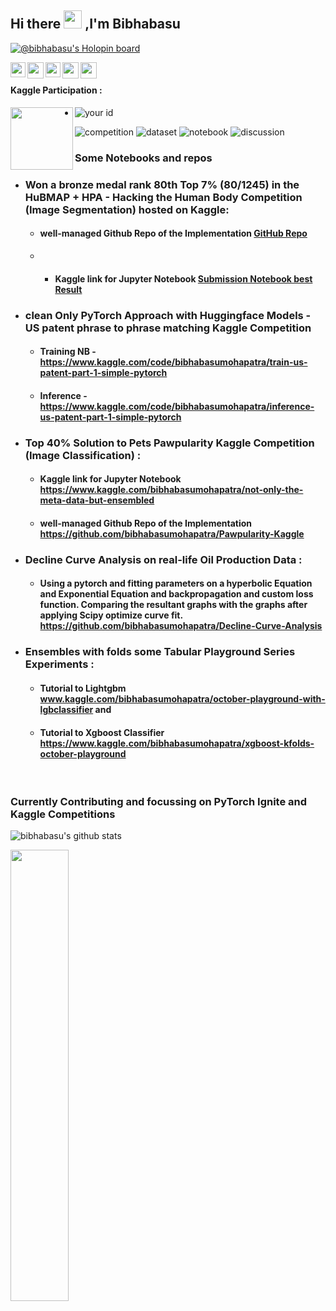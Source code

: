 ## Hi there <img src="https://github.com/TheDudeThatCode/TheDudeThatCode/blob/master/Assets/Hi.gif" width="29px"> ,I'm Bibhabasu 
[![@bibhabasu's Holopin board](https://holopin.me/bibhabasu)](https://holopin.io/@bibhabasu)

<!--
**bibhabasumohapatra/bibhabasumohapatra** is a ✨ _special_ ✨ repository because its `README.md` (this file) appears on your GitHub profile.
Here are some ideas to get you started:

- 🔭 I’m currently working on  Kaggle Competitions - Sartorius - Cell Instance Segmentation  AND Jigsaw Rate Severity of Toxic Comments 
- 🌱 I’m currently learning lot about Self Supervised and Energy based Things. Interested in unifying all Energies, Bayesian, GAN Planning, and Diffusions 
- 👯 I’m looking to work in Research Internships - and Data Science Internships
- 🤔 I’m looking for help with Natural Language Processing and MLOps
-->
 
<a href="https://www.linkedin.com/in/bibhabasu-mohapatra-3b8205193/">
  <img align="left" width="24px" src="https://cdn.jsdelivr.net/npm/simple-icons@v3/icons/linkedin.svg"  />
</a>
<a href="https://twitter.com/bibhabasuM1610">
  <img align="left" width="26px" src="https://cdn.jsdelivr.net/npm/simple-icons@v3/icons/twitter.svg" />
</a>
<a href="https://www.kaggle.com/bibhabasumohapatra">
  <img align="left" width="24px" src="https://cdn.jsdelivr.net/npm/simple-icons@v3/icons/kaggle.svg"  />
</a>
<a href="mailto:bibhabasumohapatrabm@gmail.com">
  <img align="left" width="26px" src="https://cdn.jsdelivr.net/npm/simple-icons@v3/icons/gmail.svg" />
</a>
<!--
<a href="https://www.youtube.com/channel/UCBGOUQHNNtNGcGzVq5rIXjw">
  <img align="left" width="26px" src="https://cdn.jsdelivr.net/npm/simple-icons@v3/icons/youtube.svg" />
</a>
-->
<a href="https://medium.com/@bibhabasumohapatrabm/about">
  <img align="left" width="26px" src="https://cdn.jsdelivr.net/npm/simple-icons@v3/icons/medium.svg" />
</a>
<br />

#### Kaggle Participation :
<a href="https://www.linkedin.com/in/bibhabasu-mohapatra-3b8205193/">
  <img align="left" width="100px" src="https://img.shields.io/badge/Kaggle-20BEFF.svg?style=for-the-badge&logo=Kaggle&logoColor=white"  />
</a>

- ![your id](https://road-to-kaggle-grandmaster.vercel.app/api/simple/bibhabasumohapatra)

![competition](https://road-to-kaggle-grandmaster.vercel.app/api/badges/subinium/competition)
![dataset](https://road-to-kaggle-grandmaster.vercel.app/api/badges/bibhabasumohapatra/dataset)
![notebook](https://road-to-kaggle-grandmaster.vercel.app/api/badges/bibhabasumohapatra/notebook)
![discussion](https://road-to-kaggle-grandmaster.vercel.app/api/badges/bibhabasumohapatra/discussion)

### Some Notebooks and repos
- ### Won a bronze medal rank 80th Top 7\% (80/1245) in the HuBMAP + HPA - Hacking the Human Body Competition (Image Segmentation) hosted on Kaggle:
  - #### well-managed Github Repo of the Implementation [GitHub Repo](https://github.com/bibhabasumohapatra/HuBMAP-HPA-Hacking-the-Human-Body)
  - - #### Kaggle link for Jupyter Notebook [Submission Notebook best Result](https://www.kaggle.com/code/bibhabasumohapatra/rank-80-coat-inference-final-for-lb-part-3)
 
- ### clean Only PyTorch Approach with Huggingface Models - US patent phrase to phrase matching Kaggle Competition
  - #### Training NB - https://www.kaggle.com/code/bibhabasumohapatra/train-us-patent-part-1-simple-pytorch
  - #### Inference - https://www.kaggle.com/code/bibhabasumohapatra/inference-us-patent-part-1-simple-pytorch
- ### Top 40% Solution to Pets Pawpularity Kaggle Competition (Image Classification) :
  - #### Kaggle link for Jupyter Notebook https://www.kaggle.com/bibhabasumohapatra/not-only-the-meta-data-but-ensembled
  - #### well-managed Github Repo of the Implementation https://github.com/bibhabasumohapatra/Pawpularity-Kaggle
- ### Decline Curve Analysis on real-life Oil Production Data :
  - ####  Using a pytorch and fitting parameters on a hyperbolic Equation and Exponential Equation and backpropagation and custom loss function. Comparing the resultant graphs with the graphs after applying Scipy optimize curve fit. https://github.com/bibhabasumohapatra/Decline-Curve-Analysis   
- ### Ensembles with folds some Tabular Playground Series Experiments : 
  - #### Tutorial to Lightgbm www.kaggle.com/bibhabasumohapatra/october-playground-with-lgbclassifier  and 
  - #### Tutorial to Xgboost Classifier https://www.kaggle.com/bibhabasumohapatra/xgboost-kfolds-october-playground

<br />

### Currently Contributing and focussing on PyTorch Ignite and Kaggle Competitions

![bibhabasu's github stats](https://github-readme-stats.vercel.app/api?username=bibhabasumohapatra&show_icons=true&hide_border=true&theme=dracula)

<img width="43%"  src="https://github-readme-streak-stats.herokuapp.com/?user=bibhabasumohapatra&hide_border=true" />
